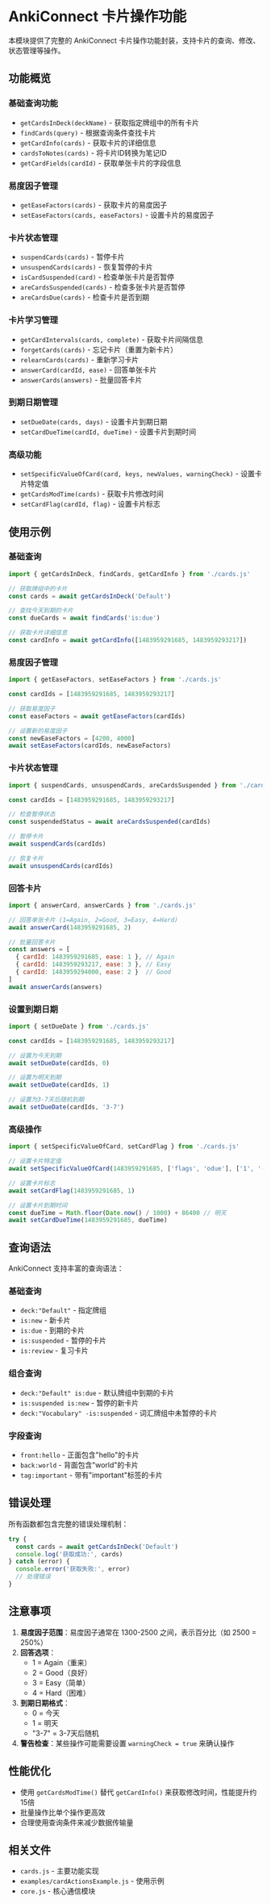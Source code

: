 # AnkiConnect 卡片操作功能

本模块提供了完整的 AnkiConnect 卡片操作功能封装，支持卡片的查询、修改、状态管理等操作。

## 功能概览

### 基础查询功能
- `getCardsInDeck(deckName)` - 获取指定牌组中的所有卡片
- `findCards(query)` - 根据查询条件查找卡片
- `getCardInfo(cards)` - 获取卡片的详细信息
- `cardsToNotes(cards)` - 将卡片ID转换为笔记ID
- `getCardFields(cardId)` - 获取单张卡片的字段信息

### 易度因子管理
- `getEaseFactors(cards)` - 获取卡片的易度因子
- `setEaseFactors(cards, easeFactors)` - 设置卡片的易度因子

### 卡片状态管理
- `suspendCards(cards)` - 暂停卡片
- `unsuspendCards(cards)` - 恢复暂停的卡片
- `isCardSuspended(card)` - 检查单张卡片是否暂停
- `areCardsSuspended(cards)` - 检查多张卡片是否暂停
- `areCardsDue(cards)` - 检查卡片是否到期

### 卡片学习管理
- `getCardIntervals(cards, complete)` - 获取卡片间隔信息
- `forgetCards(cards)` - 忘记卡片（重置为新卡片）
- `relearnCards(cards)` - 重新学习卡片
- `answerCard(cardId, ease)` - 回答单张卡片
- `answerCards(answers)` - 批量回答卡片

### 到期日期管理
- `setDueDate(cards, days)` - 设置卡片到期日期
- `setCardDueTime(cardId, dueTime)` - 设置卡片到期时间

### 高级功能
- `setSpecificValueOfCard(card, keys, newValues, warningCheck)` - 设置卡片特定值
- `getCardsModTime(cards)` - 获取卡片修改时间
- `setCardFlag(cardId, flag)` - 设置卡片标志

## 使用示例

### 基础查询

```javascript
import { getCardsInDeck, findCards, getCardInfo } from './cards.js'

// 获取牌组中的卡片
const cards = await getCardsInDeck('Default')

// 查找今天到期的卡片
const dueCards = await findCards('is:due')

// 获取卡片详细信息
const cardInfo = await getCardInfo([1483959291685, 1483959293217])
```

### 易度因子管理

```javascript
import { getEaseFactors, setEaseFactors } from './cards.js'

const cardIds = [1483959291685, 1483959293217]

// 获取易度因子
const easeFactors = await getEaseFactors(cardIds)

// 设置新的易度因子
const newEaseFactors = [4200, 4000]
await setEaseFactors(cardIds, newEaseFactors)
```

### 卡片状态管理

```javascript
import { suspendCards, unsuspendCards, areCardsSuspended } from './cards.js'

const cardIds = [1483959291685, 1483959293217]

// 检查暂停状态
const suspendedStatus = await areCardsSuspended(cardIds)

// 暂停卡片
await suspendCards(cardIds)

// 恢复卡片
await unsuspendCards(cardIds)
```

### 回答卡片

```javascript
import { answerCard, answerCards } from './cards.js'

// 回答单张卡片 (1=Again, 2=Good, 3=Easy, 4=Hard)
await answerCard(1483959291685, 2)

// 批量回答卡片
const answers = [
  { cardId: 1483959291685, ease: 1 }, // Again
  { cardId: 1483959293217, ease: 3 }, // Easy
  { cardId: 1483959294000, ease: 2 }  // Good
]
await answerCards(answers)
```

### 设置到期日期

```javascript
import { setDueDate } from './cards.js'

const cardIds = [1483959291685, 1483959293217]

// 设置为今天到期
await setDueDate(cardIds, 0)

// 设置为明天到期
await setDueDate(cardIds, 1)

// 设置为3-7天后随机到期
await setDueDate(cardIds, '3-7')
```

### 高级操作

```javascript
import { setSpecificValueOfCard, setCardFlag } from './cards.js'

// 设置卡片特定值
await setSpecificValueOfCard(1483959291685, ['flags', 'odue'], ['1', '-100'])

// 设置卡片标志
await setCardFlag(1483959291685, 1)

// 设置卡片到期时间
const dueTime = Math.floor(Date.now() / 1000) + 86400 // 明天
await setCardDueTime(1483959291685, dueTime)
```

## 查询语法

AnkiConnect 支持丰富的查询语法：

### 基础查询
- `deck:"Default"` - 指定牌组
- `is:new` - 新卡片
- `is:due` - 到期的卡片
- `is:suspended` - 暂停的卡片
- `is:review` - 复习卡片

### 组合查询
- `deck:"Default" is:due` - 默认牌组中到期的卡片
- `is:suspended is:new` - 暂停的新卡片
- `deck:"Vocabulary" -is:suspended` - 词汇牌组中未暂停的卡片

### 字段查询
- `front:hello` - 正面包含"hello"的卡片
- `back:world` - 背面包含"world"的卡片
- `tag:important` - 带有"important"标签的卡片

## 错误处理

所有函数都包含完整的错误处理机制：

```javascript
try {
  const cards = await getCardsInDeck('Default')
  console.log('获取成功:', cards)
} catch (error) {
  console.error('获取失败:', error)
  // 处理错误
}
```

## 注意事项

1. **易度因子范围**：易度因子通常在 1300-2500 之间，表示百分比（如 2500 = 250%）
2. **回答选项**：
   - 1 = Again（重来）
   - 2 = Good（良好）
   - 3 = Easy（简单）
   - 4 = Hard（困难）
3. **到期日期格式**：
   - 0 = 今天
   - 1 = 明天
   - "3-7" = 3-7天后随机
4. **警告检查**：某些操作可能需要设置 `warningCheck = true` 来确认操作

## 性能优化

- 使用 `getCardsModTime()` 替代 `getCardInfo()` 来获取修改时间，性能提升约15倍
- 批量操作比单个操作更高效
- 合理使用查询条件来减少数据传输量

## 相关文件

- `cards.js` - 主要功能实现
- `examples/cardActionsExample.js` - 使用示例
- `core.js` - 核心通信模块 